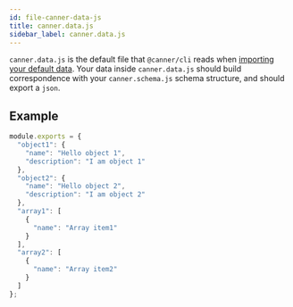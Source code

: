```yaml
---
id: file-canner-data-js
title: canner.data.js
sidebar_label: canner.data.js
---
```


`canner.data.js` is the default file that `@canner/cli` reads when [importing your default data](cli-import-data.md). Your data inside `canner.data.js` should build correspondence with your `canner.schema.js` schema structure, and should export a `json`.

## Example

```js
module.exports = {
  "object1": {
    "name": "Hello object 1",
    "description": "I am object 1"
  },
  "object2": {
    "name": "Hello object 2",
    "description": "I am object 2"
  },
  "array1": [
    {
      "name": "Array item1"
    }
  ],
  "array2": [
    {
      "name": "Array item2"
    }
  ]
};
```